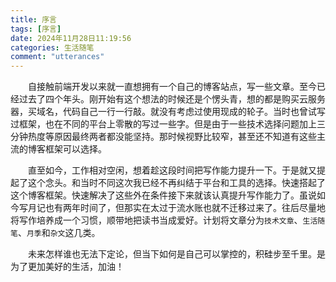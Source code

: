 ```yaml
---
title: 序言
tags: [序言]
date: 2024年11月28日11:19:56
categories: 生活随笔
comment: "utterances"
---
```


&emsp;&emsp;自接触前端开发以来就一直想拥有一个自己的博客站点，写一些文章。至今已经过去了四个年头。刚开始有这个想法的时候还是个愣头青，想的都是购买云服务器，买域名，代码自己一行一行敲。就没有考虑过使用现成的轮子。当时也曾试写过框架，也在不同的平台上零散的写过一些字。但是由于一些技术选择问题加上三分钟热度等原因最终两者都没能坚持。那时候视野比较窄，甚至还不知道有这些主流的博客框架可以选择。

&emsp;&emsp;直至如今，工作相对空闲，想着趁这段时间把写作能力提升一下。于是就又提起了这个念头。和当时不同这次我已经不再纠结于平台和工具的选择。快速搭起了这个博客框架。快速解决了这些外在条件接下来就该认真提升写作能力了。虽说如今写月记也有两年时间了，但那实在太过于流水账也就不迁移过来了。往后尽量地将写作培养成一个习惯，顺带地把读书当成爱好。计划将文章分为`技术文章`、`生活随笔`、`月季`和`杂文`这几类。

&emsp;&emsp;未来怎样谁也无法下定论，但当下如何是自己可以掌控的，积硅步至千里。是为了更加美好的生活，加油！
